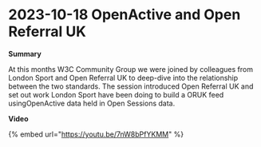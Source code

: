 # 2023-10-18 OpenActive and Open Referral UK

**Summary**

At this months W3C Community Group we were joined by colleagues from London Sport and Open Referral UK to deep-dive into the relationship between the two standards. The session introduced Open Referral UK and set out work London Sport have been doing to build a ORUK feed usingOpenActive data held in Open Sessions data.

**Video**

{% embed url="https://youtu.be/7nW8bPfYKMM" %}
